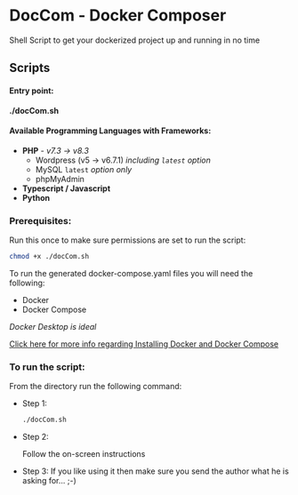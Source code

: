 # DocCom - Docker Composer
Shell Script to get your dockerized project up and running in no time

## Scripts

#### Entry point:

**./docCom.sh**

#### Available Programming Languages with Frameworks:

- **PHP** - *v7.3 -> v8.3*
  - Wordpress (v5 -> v6.7.1) *including `latest` option*
  - MySQL `latest` *option only*
  - phpMyAdmin
- **Typescript / Javascript**
- **Python**


### Prerequisites:

Run this once to make sure permissions are set to run the script:
```bash
chmod +x ./docCom.sh
```

To run the generated docker-compose.yaml files you will need the following:
- Docker
- Docker Compose

*Docker Desktop is ideal*

[Click here for more info regarding Installing Docker and Docker Compose](https://docs.docker.com/engine/install/)

### To run the script:
From the directory run the following command:

- Step 1:

    ```bash
    ./docCom.sh
    ```
- Step 2:
    
    Follow the on-screen instructions
- Step 3:
    If you like using it then make sure you send the author what he is asking for... ;-)

